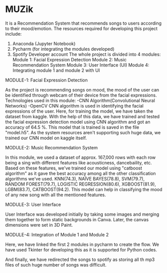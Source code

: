 # MUZik
It is a Recommendation System that recommends songs to users according to their mood/emotion.
The resources required for developing this project include:
  1. Anaconda (Jupyter Notebook)
  2. Pycharm (for integrating the modules developed)
  3. Spotify Developer account
The whole project is divided into 4 modules:
Module 1: Facial Expression Detection
Module 2: Music Recommendation System
Module 3: User Interface (UI)
Module 4: Integrating module 1 and module 2 with UI

MODULE-1: Facial Expression Detection

As the project is recommending songs on mood, the mood of the user can be identified through webcam of their device from the facial expressions.
Technologies used in this module:
  -CNN Algorithm(Convolutional Neural Networks)
  -OpenCV
 CNN algorithm is used in identifying the facial expressions of the user.
 Here, for training the model, we have taken the dataset from kaggle.
 With the help of this data, we have trained and tested the facial expression detection model using CNN algorithm and got an accuracy of 64.5 %.
 This model that is trained is saved in the file "model.h5".
 As the system resources aren't supporting such huge data, we trained our CNN model on kaggle itself.
 
 MODULE-2: Music Recommendation System
 
 In this module, we used a dataset of approx. 167,000 rows with each row being a sing with different features like acousticness, dancebaility, etc.
 Based on these features, we've trained our model using "catboost algorithm" as it gave the best accuracy among all the other classification algorithms we've used.
KNN(74.3), NAÏVE BAYES(78.8), SVM(79.7), RANDOM FOREST(79.7), LOGISTIC REGRESSION(80.6), XGBOOST(81.9), LGBM(83.7), CATBOOST(94.2).
This model can help in classifying the mood of any new song with all the mentioned features.

MODULE-3: User Interface

User Interface was developed initially by taking some images and merging them together to form static backgrounds in Canva.
Later, the canvas dimensions were set in 3D Paint.

MODULE-4: Integration of Module 1 and Module 2

Here, we have linked the first 2 modules in pycharm to create the flow.
We have used Tkinter for developing this as it is supported for Python codes.

And finally, we have redirected the songs to spotify as storing all th mp3 files of such huge number of songs was difficult.
